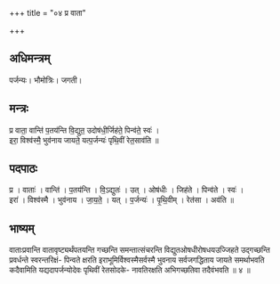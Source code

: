 +++
title = "०४ प्र वाता"

+++
## अधिमन्त्रम्
पर्जन्यः। भौमोत्रिः। जगती।

## मन्त्रः
प्र वाता॒ वान्ति॑ प॒तय॑न्ति वि॒द्युत॒ उदोष॑धी॒र्जिह॑ते॒ पिन्व॑ते॒ स्वः॑ ।  
इरा॒ विश्व॑स्मै॒ भुव॑नाय जायते॒ यत्प॒र्जन्यः॑ पृथि॒वीं रेत॒साव॑ति ॥

## पदपाठः
प्र । वाताः॑ । वान्ति॑ । प॒तय॑न्ति । वि॒ऽद्युतः॑ । उत् । ओष॑धीः । जिह॑ते । पिन्व॑ते । स्वः॑ ।  
इरा॑ । विश्व॑स्मै । भुव॑नाय । जा॒य॒ते॒ । यत् । प॒र्जन्यः॑ । पृ॒थि॒वीम् । रेत॑सा । अव॑ति ॥

## भाष्यम्
वाताःप्रवान्ति वातावृष्ट्यर्थंपतयन्ति गच्छन्ति समन्तात्संचरन्ति विद्युतओषधीरोषधयउज्जिहते उद्गच्छन्ति प्रवर्धन्ते स्वरन्तरिक्षं- पिन्वते क्षरति इराभूमिर्विश्वस्मैसर्वस्मै भुवनाय सर्वजगद्धिताय जायते समर्थाभवति कदैवामिति यद्यदापर्जन्योदेवः पृथिवीं रेतसोदके- नावतिरक्षति अभिगच्छतिवा तदैवंभवति ॥ ४ ॥